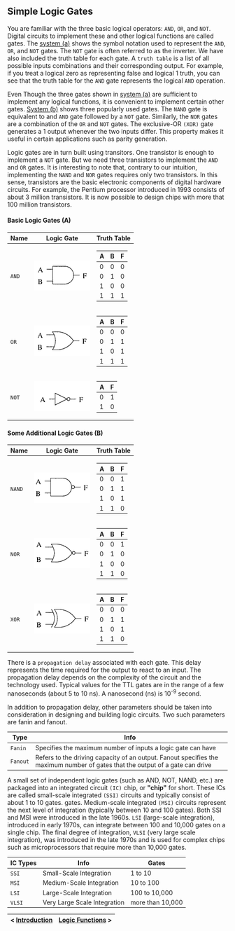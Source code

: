 ## Simple Logic Gates

You are familiar with the three basic logical operators: `AND`, `OR`, and `NOT`. Digital circuits to implement these and other logical functions are called gates. The [system (a)](https://github.com/romuro-pauliv/Introduction-to-Assembly/blob/main/Part%20II%20-%20Computer%20Organization/a3%20-%20Simple%20Logic%20Gates.md#basic-logic-gates-a) shows the symbol notation used to represent the `AND`, `OR`, and `NOT` gates. The `NOT` gate is often referred to as the inverter. We have also included the truth table for each gate. A `truth table` is a list of all possible inputs combinations and their corresponding output. For example, if you treat a logical zero as representing false and logical 1 truth, you can see that the truth table for the `AND` gate represents the logical `AND` operation.

Even Though the three gates shown in [system (a)](https://github.com/romuro-pauliv/Introduction-to-Assembly/blob/main/Part%20II%20-%20Computer%20Organization/a3%20-%20Simple%20Logic%20Gates.md#basic-logic-gates-a) are sufficient to implement any logical functions, it is convenient to implement certain other gates. [System (b)](https://github.com/romuro-pauliv/Introduction-to-Assembly/blob/main/Part%20II%20-%20Computer%20Organization/a3%20-%20Simple%20Logic%20Gates.md#some-additional-logic-gates-b) shows three popularly used gates. The `NAND` gate is equivalent to and `AND` gate followed by a `NOT` gate. Similarly, the `NOR` gates are a combination of the `OR` and `NOT` gates. The exclusive-OR `(XOR)` gate generates a 1 output whenever the two inputs differ. This property makes it useful in certain applications such as parity generation.

Logic gates are in turn built using transitors. One transistor is enough to implement a `NOT` gate. But we need three transistors to implement the `AND` and `OR` gates. It is interesting to note that, contrary to our intuition, implementing the `NAND` and `NOR` gates requires only two transistors. In this sense, transistors are the basic electronic components of digital hardware circuits. For example, the Pentium processor introduced in 1993 consists of about 3 million transistors. It is now possible to design chips with more that 100 million transistors.

#### Basic Logic Gates (A)

| Name | Logic Gate | Truth Table |
|------| -----------|-------------|
| `AND` | ![AND Gate](https://github.com/romuro-pauliv/Introduction-to-Assembly/blob/main/Part%20II%20-%20Computer%20Organization/static/AND%20gate.png?raw=true) | <table> <thead>  <tr> <th>A</th> <th>B</th> <th>F</th> <tbody> <tr> <td>0</td> <td>0</td> <td>0</td> </tr> <tr> <td>0</td> <td>1</td> <td>0</td> </tr> <tr> <td>1</td> <td>0</td> <td>0</td> </tr> <tr> <td>1</td> <td>1</td> <td>1</td> </tr> </tbody> </tr> </thead> </table> |
| `OR` | ![OR Gate](https://github.com/romuro-pauliv/Introduction-to-Assembly/blob/main/Part%20II%20-%20Computer%20Organization/static/OR%20gate.png?raw=true) |<table> <thead>  <tr> <th>A</th> <th>B</th> <th>F</th> <tbody> <tr> <td>0</td> <td>0</td> <td>0</td> </tr> <tr> <td>0</td> <td>1</td> <td>1</td> </tr> <tr> <td>1</td> <td>0</td> <td>1</td> </tr> <tr> <td>1</td> <td>1</td> <td>1</td> </tr> </tbody> </tr> </thead> </table>|
| `NOT` | ![NOT Gate](https://github.com/romuro-pauliv/Introduction-to-Assembly/blob/main/Part%20II%20-%20Computer%20Organization/static/NOT%20gate.png?raw=true) | <table> <thead>  <tr> <th>A</th> <th>F</th> <tbody> <tr> <td>0</td> <td>1</td> </tr> <tr> <td>1</td> <td>0</td></tr></tbody> </tr> </thead> </table>|

#### Some Additional Logic Gates (B)

| Name | Logic Gate | Truth Table |
|------| -----------|-------------|
| `NAND` | ![NAND Gate](https://github.com/romuro-pauliv/Introduction-to-Assembly/blob/main/Part%20II%20-%20Computer%20Organization/static/NAND%20gate.png?raw=true) | <table> <thead>  <tr> <th>A</th> <th>B</th> <th>F</th> <tbody> <tr> <td>0</td> <td>0</td> <td>1</td> </tr> <tr> <td>0</td> <td>1</td> <td>1</td> </tr> <tr> <td>1</td> <td>0</td> <td>1</td> </tr> <tr> <td>1</td> <td>1</td> <td>0</td> </tr> </tbody> </tr> </thead> </table> |
| `NOR` | ![NOR Gate](https://github.com/romuro-pauliv/Introduction-to-Assembly/blob/main/Part%20II%20-%20Computer%20Organization/static/NOR%20gate.png?raw=true) | <table> <thead>  <tr> <th>A</th> <th>B</th> <th>F</th> <tbody> <tr> <td>0</td> <td>0</td> <td>1</td> </tr> <tr> <td>0</td> <td>1</td> <td>0</td> </tr> <tr> <td>1</td> <td>0</td> <td>0</td> </tr> <tr> <td>1</td> <td>1</td> <td>0</td> </tr> </tbody> </tr> </thead> </table> |
| `XOR` | ![XOR Gate](https://github.com/romuro-pauliv/Introduction-to-Assembly/blob/main/Part%20II%20-%20Computer%20Organization/static/XOR%20gate.png?raw=true) | <table> <thead>  <tr> <th>A</th> <th>B</th> <th>F</th> <tbody> <tr> <td>0</td> <td>0</td> <td>0</td> </tr> <tr> <td>0</td> <td>1</td> <td>1</td> </tr> <tr> <td>1</td> <td>0</td> <td>1</td> </tr> <tr> <td>1</td> <td>1</td> <td>0</td> </tr> </tbody> </tr> </thead> </table> |

There is a `propagation delay` associated with each gate. This delay represents the time required for the output to react to an input. The propagation delay depends on the complexity of the circuit and the technology used. Typical values for the TTL gates are in the range of a few nanoseconds (about 5 to 10 ns). A nanosecond (ns) is 10<sup>-9</sup> second.

In addition to propagation delay, other parameters should be taken into consideration in designing and building logic circuits. Two such parameters are fanin and fanout.

| Type | Info |
|------|------|
| `Fanin` | Specifies the maximum number of inputs a logic gate can have |
| `Fanout` | Refers to the driving capacity of an output. Fanout specifies the maximum number of gates that the output of a gate can drive |

A small set of independent logic gates (such as AND, NOT, NAND, etc.) are packaged into an integrated circuit `(IC)` chip, or **"chip"** for short. These ICs are called small-scale integrated `(SSI)` circuits and typically consist of about 1 to 10 gates. gates. Medium-scale integrated `(MSI)` circuits represent the next level of integration (typically between 10 and 100 gates). Both SSI and MSI were introduced in the late 1960s. `LSI` (large-scale integration), introduced in early 1970s, can integrate between 100 and 10,000 gates on a single chip. The final degree of integration, `VLSI` (very large scale integration), was introduced in the late 1970s and is used for complex chips such as microprocessors that require more than 10,000 gates.

| IC Types | Info | Gates |
|----------|------|-------|
| `SSI`    | Small-Scale Integration | 1 to 10 |
| `MSI`    | Medium-Scale Integration | 10 to 100 |
| `LSI`    | Large-Scale Integration | 100 to 10,000 |
| `VLSI`   | Very Large Scale Integration | more than 10,000 |
 
| < [Introduction](https://github.com/romuro-pauliv/Introduction-to-Assembly/blob/main/Part%20II%20-%20Computer%20Organization/a2%20-%20Introduction.md) | [Logic Functions](https://github.com/romuro-pauliv/Introduction-to-Assembly/blob/main/Part%20II%20-%20Computer%20Organization/a4%20-%20Logic%20Functions.md) > |
| -|-|
